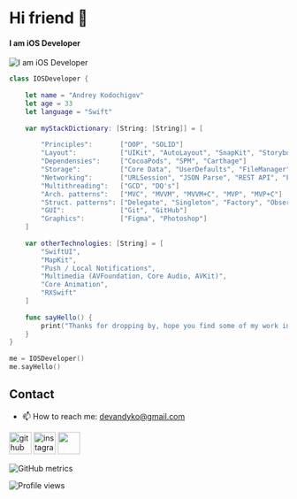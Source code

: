 # Hi friend 👋
#### I am iOS Developer
![I am iOS Developer](https://camo.githubusercontent.com/fb9f8045c2a49eec15a7608a6dcac8928a9f92e45bebab3619c9bec17a443c1a/68747470733a2f2f322e62702e626c6f6773706f742e636f6d2f2d45696763415342354b37492f5735373454727a357461492f41414141414141414150452f326967686d464c58576334543679386a6f62595f4c6f4271756930537549364177434c63424741732f73313630302f4b656c6c616e253235324241742532353242576f726b2e676966)

```swift
class IOSDeveloper {
    
    let name = "Andrey Kodochigov"
    let age = 33
    let language = "Swift"
    
    var myStackDictionary: [String: [String]] = [
        
        "Principles":       ["OOP", "SOLID"]
        "Layout":           ["UIKit", "AutoLayout", "SnapKit", "Storyboard"]
        "Dependensies":     ["CocoaPods", "SPM", "Carthage"]
        "Storage":          ["Core Data", "UserDefaults", "FileManager", "Realm"]
        "Networking":       ["URLSession", "JSON Parse", "REST API", "Firebase"]
        "Multithreading":   ["GCD", "DQ's"]
        "Arch. patterns":   ["MVC", "MVVM", "MVVM+C", "MVP", "MVP+C"]
        "Struct. patterns": ["Delegate", "Singleton", "Factory", "Observer", "Facade"]
        "GUI":              ["Git", "GitHub"]
        "Graphics":         ["Figma", "Photoshop"]
    ]
    
    var otherTechnologies: [String] = [
        "SwiftUI",
        "MapKit",
        "Push / Local Notifications",
        "Multimedia (AVFoundation, Core Audio, AVKit)",
        "Core Animation",
        "RXSwift"
    ]
    
    func sayHello() {
        print("Thanks for dropping by, hope you find some of my work interesting.")
    }
}
    
me = IOSDeveloper()
me.sayHello()
```

## Contact
- 📫 How to reach me: devandyko@gmail.com


[<img src='https://cdn.jsdelivr.net/npm/simple-icons@7.4.0/icons/github.svg' alt='github' height='40'>](https://github.com/KodAndN)  [<img src='https://cdn.jsdelivr.net/npm/simple-icons@7.4.0/icons/instagram.svg' alt='instagram' height='40'>](https://www.instagram.com/andrey_kodochigov/)  [<img src='https://cdn.jsdelivr.net/npm/simple-icons@7.4.0/icons/telegram.svg' height='40'>](https://www.t.me/AndyKod)  

![GitHub metrics](https://metrics.lecoq.io/KodAndN)  

![Profile views](https://gpvc.arturio.dev/KodAndN)  
